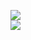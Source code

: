[![](https://img.shields.io/badge/Made%20With-Github%20Spray-lightgrey.svg?style=for-the-badge&logo=github)](https://github.com/Annihil/github-spray#11608)  
[![](https://i.imgur.com/2DrTn0Z.gif)](https://github.com/Annihil/github-spray)